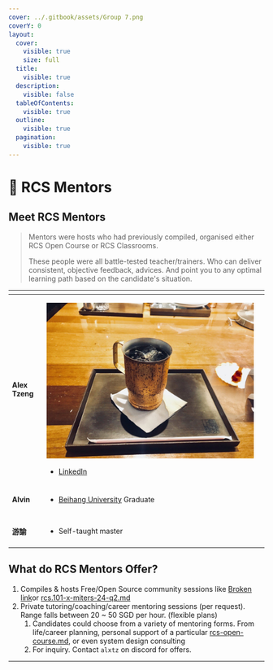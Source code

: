 ```yaml
---
cover: ../.gitbook/assets/Group 7.png
coverY: 0
layout:
  cover:
    visible: true
    size: full
  title:
    visible: true
  description:
    visible: false
  tableOfContents:
    visible: true
  outline:
    visible: true
  pagination:
    visible: true
---
```


# 🌟 RCS Mentors

## Meet RCS Mentors

> Mentors were hosts who had previously compiled, organised either RCS Open Course or RCS Classrooms.
>
> These people were all battle-tested teacher/trainers. Who can deliver consistent, objective feedback, advices. And point you to any optimal learning path based on the candidate's situation.

<table data-view="cards"><thead><tr><th></th><th></th><th></th></tr></thead><tbody><tr><td><h4>Alex Tzeng</h4></td><td><p><img src="../.gitbook/assets/image (27).png" alt="" data-size="original"></p><ul><li><a href="https://www.linkedin.com/in/alxtz/">LinkedIn</a></li></ul></td><td></td></tr><tr><td><h4>Alvin</h4></td><td><ul><li><a href="https://en.wikipedia.org/wiki/Beihang_University">Beihang University</a> Graduate</li></ul></td><td></td></tr><tr><td><h4>游諭</h4></td><td><ul><li>Self-taught master</li></ul></td><td></td></tr></tbody></table>

## What do RCS Mentors Offer?

1. Compiles & hosts Free/Open Source community sessions like [Broken link](broken-reference "mention")or [rcs.101-x-miters-24-q2.md](ru-he-can-yu-xue-xi/rcs.101-x-miters-24-q2.md "mention")
2. Private tutoring/coaching/career mentoring sessions (per request). Range falls between 20 \~ 50 SGD per hour. (flexible plans)
   1. Candidates could choose from a variety of mentoring forms. From life/career planning, personal support of a particular [rcs-open-course.md](rcs-open-course.md "mention"), or even system design consulting
   2. For inquiry. Contact `alxtz` on discord for offers.

***
